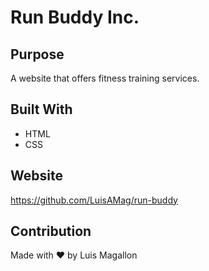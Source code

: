 # Run Buddy Inc.

## Purpose
A website that offers fitness training services.

## Built With
* HTML
* CSS

## Website
https://github.com/LuisAMag/run-buddy

## Contribution
Made with ❤️ by Luis Magallon
